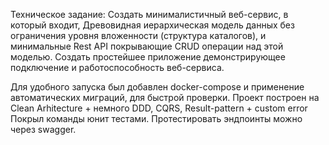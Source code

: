 Техническое задание:
Создать минималистичный веб-сервис, в который входит,
Древовидная иерархическая модель данных без ограничения уровня вложенности (структура каталогов), и минимальные Rest API покрывающие CRUD операции над этой моделью.
Создать простейшее приложение демонстрирующее подключение и работоспособность веб-сервиса.

Для удобного запуска был добавлен docker-compose и применение автоматических миграций, для быстрой проверки.
Проект построен на Clean Arhitecture + немного DDD, CQRS, Result-pattern + custom error 
Покрыл команды юнит тестами. Протестировать эндпоинты можно через swagger.

